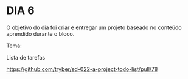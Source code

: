 # DIA 6

O objetivo do dia foi criar e entregar um projeto baseado no conteúdo aprendido durante o bloco.

Tema:

Lista de tarefas

https://github.com/tryber/sd-022-a-project-todo-list/pull/78
